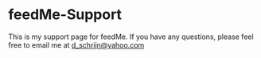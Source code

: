 # feedMe-Support

This is my support page for feedMe. If you have any questions, please feel free to email me at d_schrijn@yahoo.com
